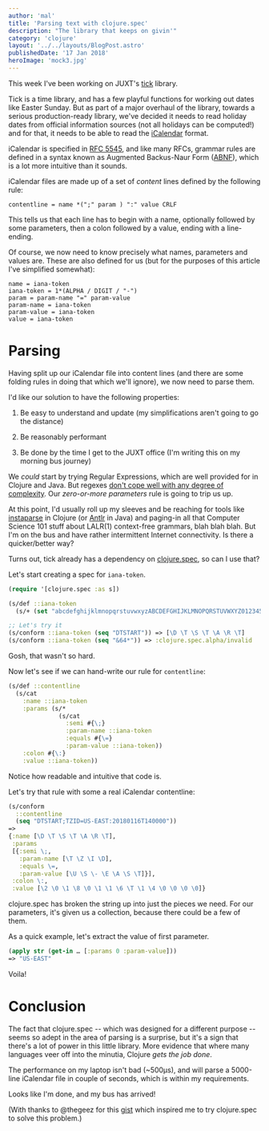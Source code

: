 ```yaml
---
author: 'mal'
title: 'Parsing text with clojure.spec'
description: "The library that keeps on givin'"
category: 'clojure'
layout: '../../layouts/BlogPost.astro'
publishedDate: '17 Jan 2018'
heroImage: 'mock3.jpg'
---
```


This week I've been working on JUXT's
[tick](https://github.com/juxt/tick) library.

Tick is a time library, and has a few playful functions for working out
dates like Easter Sunday. But as part of a major overhaul of the
library, towards a serious production-ready library, we've decided it
needs to read holiday dates from official information sources (not all
holidays can be computed!) and for that, it needs to be able to read the
[iCalendar](https://en.wikipedia.org/wiki/ICalendar) format.

iCalendar is specified in [RFC
5545](https://tools.ietf.org/html/rfc5545), and like many RFCs, grammar
rules are defined in a syntax known as Augmented Backus-Naur Form
([ABNF](https://en.wikipedia.org/wiki/Augmented_Backus%E2%80%93Naur_form)),
which is a lot more intuitive than it sounds.

iCalendar files are made up of a set of _content_ lines defined by the
following rule:

```
contentline = name *(";" param ) ":" value CRLF
```

This tells us that each line has to begin with a name, optionally
followed by some parameters, then a colon followed by a value, ending
with a line-ending.

Of course, we now need to know precisely what names, parameters and
values are. These are also defined for us (but for the purposes of this
article I've simplified somewhat):

```
name = iana-token
iana-token = 1*(ALPHA / DIGIT / "-")
param = param-name "=" param-value
param-name = iana-token
param-value = iana-token
value = iana-token
```

# Parsing

Having split up our iCalendar file into content lines (and there are
some folding rules in doing that which we'll ignore), we now need to
parse them.

I'd like our solution to have the following properties:

1.  Be easy to understand and update (my simplifications aren't going to
    go the distance)

2.  Be reasonably performant

3.  Be done by the time I get to the JUXT office (I'm writing this on my
    morning bus journey)

We _could_ start by trying Regular Expressions, which are well provided
for in Clojure and Java. But regexes [don't cope well with any degree of
complexity](https://blog.codinghorror.com/regular-expressions-now-you-have-two-problems/).
Our _zero-or-more parameters_ rule is going to trip us up.

At this point, I'd usually roll up my sleeves and be reaching for tools
like [instaparse](https://github.com/engelberg/instaparse) in Clojure
(or [Antlr](http://www.antlr.org/) in Java) and paging-in all that
Computer Science 101 stuff about LALR(1) context-free grammars, blah
blah blah. But I'm on the bus and have rather intermittent Internet
connectivity. Is there a quicker/better way?

Turns out, tick already has a dependency on
[clojure.spec](https://clojure.org/about/spec), so can I use that?

Let's start creating a spec for `iana-token`.

```clojure
(require '[clojure.spec :as s])

(s/def ::iana-token
  (s/+ (set "abcdefghijklmnopqrstuvwxyzABCDEFGHIJKLMNOPQRSTUVWXYZ01234567890-"))

;; Let's try it
(s/conform ::iana-token (seq "DTSTART")) => [\D \T \S \T \A \R \T]
(s/conform ::iana-token (seq "&64*")) => :clojure.spec.alpha/invalid
```

Gosh, that wasn't so hard.

Now let's see if we can hand-write our rule for `contentline`:

```clojure
(s/def ::contentline
  (s/cat
    :name ::iana-token
    :params (s/*
              (s/cat
                :semi #{\;}
                :param-name ::iana-token
                :equals #{\=}
                :param-value ::iana-token))
    :colon #{\:}
    :value ::iana-token))
```

Notice how readable and intuitive that code is.

Let's try that rule with some a real iCalendar contentline:

```clojure
(s/conform
  ::contentline
  (seq "DTSTART;TZID=US-EAST:20180116T140000"))
=>
{:name [\D \T \S \T \A \R \T],
 :params
 [{:semi \;,
   :param-name [\T \Z \I \D],
   :equals \=,
   :param-value [\U \S \- \E \A \S \T]}],
 :colon \:,
 :value [\2 \0 \1 \8 \0 \1 \1 \6 \T \1 \4 \0 \0 \0 \0]}
```

clojure.spec has broken the string up into just the pieces we need. For
our parameters, it's given us a collection, because there could be a few
of them.

As a quick example, let's extract the value of first parameter.

```clojure
(apply str (get-in … [:params 0 :param-value]))
=> "US-EAST"
```

Voila!

# Conclusion

The fact that clojure.spec -- which was designed for a different
purpose -- seems so adept in the area of parsing is a surprise, but it's
a sign that there's a lot of power in this little library. More evidence
that where many languages veer off into the minutia, Clojure _gets the
job done_.

The performance on my laptop isn't bad (\~500µs), and will parse a
5000-line iCalendar file in couple of seconds, which is within my
requirements.

Looks like I'm done, and my bus has arrived!

(With thanks to \@thegeez for this
[gist](https://gist.github.com/thegeez/77aee6f0ebcf6a42aa7d893388502e40)
which inspired me to try clojure.spec to solve this problem.)
